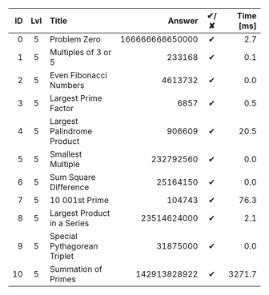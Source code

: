 | ID | Lvl | Title                       |          Answer | ✔/✘ | Time [ms] |
| -: | :-: | :-------------------------- | --------------: | :-: | --------: |
|  0 |  5  | Problem Zero                | 166666666650000 |  ✔  |       2.7 |
|  1 |  5  | Multiples of 3 or 5         |          233168 |  ✔  |       0.1 |
|  2 |  5  | Even Fibonacci Numbers      |         4613732 |  ✔  |       0.0 |
|  3 |  5  | Largest Prime Factor        |            6857 |  ✔  |       0.5 |
|  4 |  5  | Largest Palindrome Product  |          906609 |  ✔  |      20.5 |
|  5 |  5  | Smallest Multiple           |       232792560 |  ✔  |       0.0 |
|  6 |  5  | Sum Square Difference       |        25164150 |  ✔  |       0.0 |
|  7 |  5  | 10 001st Prime              |          104743 |  ✔  |      76.3 |
|  8 |  5  | Largest Product in a Series |     23514624000 |  ✔  |       2.1 |
|  9 |  5  | Special Pythagorean Triplet |        31875000 |  ✔  |       0.0 |
| 10 |  5  | Summation of Primes         |    142913828922 |  ✔  |    3271.7 |
